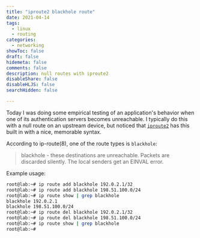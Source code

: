 ```yaml
---
title: "iproute2 blackhole route"
date: 2021-04-14
tags:
  - linux
  - routing
categories:
  - networking
showToc: false
draft: false
hidemeta: false
comments: false
description: null routes with iproute2
disableShare: false
disableHLJS: false
searchHidden: false

---
```


Today I was doing some empirical testing of an application's behavior
when one of its authentication servers becomes unreachable.  I typically
do this with a null route on an upstream device, but noticed that
[`iproute2`][iproute2] has this built in with a nice, memorable syntax.

According to ip-route(8), one of the route types is `blackhole`:

> blackhole - these destinations are unreachable. Packets are discarded
> silently.  The local senders get an EINVAL error.

Example usage:

```bash
root@lab:~# ip route add blackhole 192.0.2.1/32
root@lab:~# ip route add blackhole 198.51.100.0/24
root@lab:~# ip route show | grep blackhole
blackhole 192.0.2.1
blackhole 198.51.100.0/24
root@lab:~# ip route del blackhole 192.0.2.1/32
root@lab:~# ip route del blackhole 198.51.100.0/24
root@lab:~# ip route show | grep blackhole
root@lab:~#
```

[iproute2]: https://wiki.linuxfoundation.org/networking/iproute2
